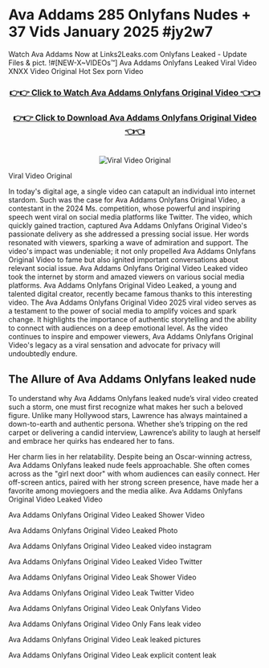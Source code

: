 # Ava Addams 285  Onlyfans Nudes + 37 Vids January 2025 #jy2w7

Watch Ava Addams Now at Links2Leaks.com Onlyfans Leaked - Update Files & pict. !#[NEW-X~VIDEOs™] Ava Addams Onlyfans Leaked Viral Video XNXX Video Original Hot Sex porn Video
<br>
<div align="center">
<h3><a href="https://links2leaks.com/avaaddams" rel="nofollow">👉👉 Click to Watch Ava Addams Onlyfans Original Video 👈👈</a></h3>
<h3><a href="https://links2leaks.com/avaaddams" rel="nofollow">👉👉 Click to Download Ava Addams Onlyfans Original Video 👈👈</a></h3>
<br>
<a href="https://links2leaks.com/avaaddams" rel="nofollow"><img src="https://i.ibb.co/Gkj2r4b/banner.png" alt="Viral Video Original" style="max-width: 100%; display: inline-block;" data-target="animated-image.originalImage"></a>
</div>

Viral Video Original

In today's digital age, a single video can catapult an individual into internet stardom. Such was the case for Ava Addams Onlyfans Original Video, a contestant in the 2024 Ms. competition, whose powerful and inspiring speech went viral on social media platforms like Twitter.
The video, which quickly gained traction, captured Ava Addams Onlyfans Original Video's passionate delivery as she addressed a pressing social issue. Her words resonated with viewers, sparking a wave of admiration and support. The video's impact was undeniable; it not only propelled Ava Addams Onlyfans Original Video to fame but also ignited important conversations about relevant social issue.
Ava Addams Onlyfans Original Video Leaked video took the internet by storm and amazed viewers on various social media platforms. Ava Addams Onlyfans Original Video Leaked, a young and talented digital creator, recently became famous thanks to this interesting video.
The Ava Addams Onlyfans Original Video 2025 viral video serves as a testament to the power of social media to amplify voices and spark change. It highlights the importance of authentic storytelling and the ability to connect with audiences on a deep emotional level. As the video continues to inspire and empower viewers, Ava Addams Onlyfans Original Video's legacy as a viral sensation and advocate for privacy will undoubtedly endure.

<h2>The Allure of Ava Addams Onlyfans leaked nude</h2>


To understand why Ava Addams Onlyfans leaked nude’s viral video created such a storm, one must first recognize what makes her such a beloved figure. Unlike many Hollywood stars, Lawrence has always maintained a down-to-earth and authentic persona. Whether she’s tripping on the red carpet or delivering a candid interview, Lawrence’s ability to laugh at herself and embrace her quirks has endeared her to fans.

Her charm lies in her relatability. Despite being an Oscar-winning actress, Ava Addams Onlyfans leaked nude feels approachable. She often comes across as the "girl next door" with whom audiences can easily connect. Her off-screen antics, paired with her strong screen presence, have made her a favorite among moviegoers and the media alike.
Ava Addams Onlyfans Original Video Leaked Video

Ava Addams Onlyfans Original Video Leaked Shower Video

Ava Addams Onlyfans Original Video Leaked Photo

Ava Addams Onlyfans Original Video Leaked video instagram

Ava Addams Onlyfans Original Video Leaked Video Twitter

Ava Addams Onlyfans Original Video Leak Shower Video

Ava Addams Onlyfans Original Video Leak Twitter Video

Ava Addams Onlyfans Original Video Leak Onlyfans Video

Ava Addams Onlyfans Original Video Only Fans leak video

Ava Addams Onlyfans Original Video Leak leaked pictures

Ava Addams Onlyfans Original Video Leak explicit content leak